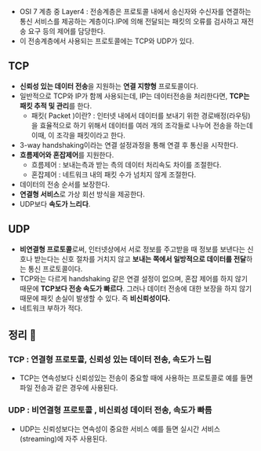 * OSI 7 계층 중 Layer4 : 전송계층은 프로토콜 내에서 송신자와 수신자를 연결하는 통신 서비스를 제공하는 계층이다.IP에 의해 전달되는 패킷의 오류를 검사하고 재전송 요구 등의 제어를 담당한다. 
* 이 전송계층에서 사용되는 프로토콜에는 TCP와 UDP가 있다.

## TCP 
* **신뢰성 있는 데이터 전송**을 지원하는 **연결 지향형** 프로토콜이다.
* 일반적으로 TCP와 IP가 함께 사용되는데, IP는 데이터전송을 처리한다면, **TCP는 패킷 추적 및 관리**를 한다.
  * 패킷( Packet )이란? : 인터넷 내에서 데이터를 보내기 위한 경로배정(라우팅)을 효율적으로 하기 위해서 데이터를 여러 개의 조각들로 나누어 전송을 하는데 이때, 이 조각을 패킷이라고 한다.
* 3-way handshaking이라는 연결 설정과정을 통해 연결 후 통신을 시작한다.
* **흐름제어와 혼잡제어**를 지원한다.
  * 흐름제어 : 보내는측과 받는 측의 데이터 처리속도 차이를 조절한다.
  * 혼잡제어 : 네트워크 내의 패킷 수가 넘치지 않게 조절한다.
* 데이터의 전송 순서를 보장한다.
* **연결형 서비스**로 가상 회선 방식을 제공한다.
* UDP보다 **속도가 느리다**.

## UDP
* **비연결형 프로토콜**로써, 인터넷상에서 서로 정보를 주고받을 때 정보를 보낸다는 신호나 받는다는 신호 절차를 거치지 않고 **보내는 쪽에서 일방적으로 데이터를 전달**하는 통신 프로토콜이다.
* TCP와는 다르게 handshaking 같은 연결 설정이 없으며, 혼잡 제어를 하지 않기 때문에 **TCP보다 전송 속도가 빠르다**. 그러나 데이터 전송에 대한 보장을 하지 않기 때문에 패킷 손실이 발생할 수 있다. 즉 **비신뢰성이다.**
* 네트워크 부하가 적다.

## 정리 📝

### TCP : 연결형 프로토콜, 신뢰성 있는 데이터 전송, 속도가 느림 
  * TCP는 연속성보다 신뢰성있는 전송이 중요할 때에 사용하는 프로토콜로 예를 들면 파일 전송과 같은 경우에 사용된다.

### UDP : 비연결형 프로토콜 , 비신뢰성 데이터 전송, 속도가 빠름
  * UDP는 신뢰성보다는 연속성이 중요한 서비스 예를 들면 실시간 서비스(streaming)에 자주 사용된다.

